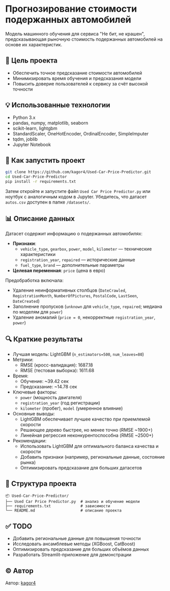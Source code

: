 # Прогнозирование стоимости подержанных автомобилей

Модель машинного обучения для сервиса "Не бит, не крашен", предсказывающая рыночную стоимость подержанных автомобилей на основе их характеристик.

## 🎯 Цель проекта

- Обеспечить точное предсказание стоимости автомобилей
- Минимизировать время обучения и предсказания модели
- Повысить доверие пользователей к сервису за счёт высокой точности

## 💡 Использованные технологии

- Python 3.x
- pandas, numpy, matplotlib, seaborn
- scikit-learn, lightgbm
- StandardScaler, OneHotEncoder, OrdinalEncoder, SimpleImputer
- tqdm, joblib
- Jupyter Notebook

## 🧪 Как запустить проект

```bash
git clone https://github.com/kagor4/Used-Car-Price-Predictor.git
cd Used-Car-Price-Predictor
pip install -r requirements.txt
```

Затем откройте и запустите файл `Used Car Price Predictor.py` или ноутбук с аналогичным кодом в Jupyter. Убедитесь, что датасет `autos.csv` доступен в папке `/datasets/`.

## 📊 Описание данных

Датасет содержит информацию о подержанных автомобилях:
- **Признаки**:
  - `vehicle_type`, `gearbox`, `power`, `model`, `kilometer` — технические характеристики
  - `registration_year`, `repaired` — исторические данные
  - `fuel_type`, `brand` — дополнительные параметры
- **Целевая переменная**: `price` (цена в евро)

Предобработка включала:
- Удаление неинформативных столбцов (`DateCrawled`, `RegistrationMonth`, `NumberOfPictures`, `PostalCode`, `LastSeen`, `DateCreated`)
- Заполнение пропусков (`unknown` для `vehicle_type`, `repaired`; медиана по моделям для `power`)
- Удаление аномалий (`price = 0`, некорректные `registration_year`, `power`)

## 🔍 Краткие результаты

- Лучшая модель: LightGBM (`n_estimators=500`, `num_leaves=80`)
- Метрики:
  - RMSE (кросс-валидация): 1687.18
  - RMSE (тестовая выборка): 1611.68
- Время:
  - Обучение: ~39.42 сек
  - Предсказание: ~14.78 сек
- Ключевые факторы:
  - `power` (мощность двигателя)
  - `registration_year` (год регистрации)
  - `kilometer` (пробег), `model` (умеренное влияние)
- Основные выводы:
  - LightGBM обеспечивает лучшее качество при приемлемой скорости
  - Решающее дерево быстрее, но менее точно (RMSE ~1900+)
  - Линейная регрессия неконкурентоспособна (RMSE ~2500+)
- Рекомендации:
  - Использовать LightGBM для оптимального баланса качества и скорости
  - Добавить признаки (например, региональные данные, состояние рынка)
  - Оптимизировать предсказание для больших датасетов

## 📁 Структура проекта

```
📦 Used-Car-Price-Predictor/
├── Used Car Price Predictor.py  # анализ и обучение модели
├── requirements.txt             # зависимости
└── README.md                    # описание проекта
```

## ✅ TODO

- Добавить региональные данные для повышения точности
- Исследовать ансамблевые методы (XGBoost, CatBoost)
- Оптимизировать предсказание для больших объёмов данных
- Разработать Streamlit-приложение для демонстрации

## © Автор

Автор: [kagor4](https://github.com/kagor4)
```
